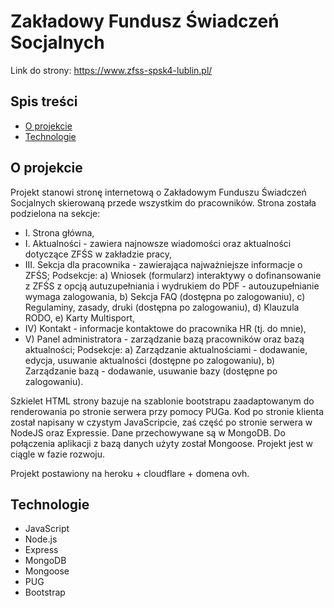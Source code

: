 # Zakładowy Fundusz Świadczeń Socjalnych

Link do strony: https://www.zfss-spsk4-lublin.pl/

## Spis treści

- [O projekcie](#o-projeckie)
- [Technologie](#technologie)

## O projekcie

Projekt stanowi stronę internetową o Zakładowym Funduszu Świadczeń Socjalnych skierowaną przede wszystkim do pracowników. Strona została podzielona na sekcje:

- I. Strona główna,
- I. Aktualności - zawiera najnowsze wiadomości oraz aktualności dotyczące ZFŚS w zakładzie pracy,
- III. Sekcja dla pracownika - zawierająca najważniejsze informacje o ZFŚS;
  Podsekcje:
  a) Wniosek (formularz) interaktywy o dofinansowanie z ZFŚS z opcją autuzupełniania i wydrukiem do PDF - autouzupełnianie wymaga zalogowania,
  b) Sekcja FAQ (dostępna po zalogowaniu),
  c) Regulaminy, zasady, druki (dostępna po zalogowaniu),
  d) Klauzula RODO,
  e) Karty Multisport,
- IV) Kontakt - informacje kontaktowe do pracownika HR (tj. do mnie),
- V) Panel administratora - zarządzanie bazą pracowników oraz bazą aktualności;
  Podsekcje:
  a) Zarządzanie aktualnościami - dodawanie, edycja, usuwanie aktualności (dostępne po zalogowaniu),
  b) Zarządzanie bazą - dodawanie, usuwanie bazy (dostępne po zalogowaniu).

Szkielet HTML strony bazuje na szablonie bootstrapu zaadaptowanym do renderowania po stronie serwera przy pomocy PUGa. Kod po stronie klienta został napisany w czystym JavaScripcie, zaś część po stronie serwera w NodeJS oraz Expressie. Dane przechowywane są w MongoDB. Do połączenia aplikacji z bazą danych użyty został Mongoose. Projekt jest w ciągle w fazie rozwoju.

Projekt postawiony na heroku + cloudflare + domena ovh.

## Technologie

- JavaScript
- Node.js
- Express
- MongoDB
- Mongoose
- PUG
- Bootstrap
